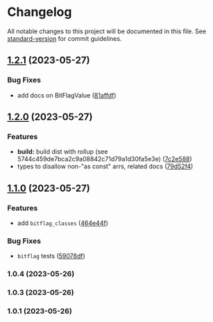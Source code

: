 # Changelog

All notable changes to this project will be documented in this file. See [standard-version](https://github.com/conventional-changelog/standard-version) for commit guidelines.

## [1.2.1](https://github.com/John-Paul-R/bitflags-ts/compare/bitflags-ts-v1.2.0...bitflags-ts-v1.2.1) (2023-05-27)


### Bug Fixes

* add docs on BitFlagValue ([81affdf](https://github.com/John-Paul-R/bitflags-ts/commit/81affdf30f235b2cec2aaf171fa81b77ed31dcab))

## [1.2.0](https://github.com/John-Paul-R/bitflags-ts/compare/bitflags-ts-v1.1.0...bitflags-ts-v1.2.0) (2023-05-27)


### Features

* **build:** build dist with rollup (see 5744c459de7bca2c9a08842c71d79a1d30fa5e3e) ([7c2e588](https://github.com/John-Paul-R/bitflags-ts/commit/7c2e588e573016699ce65649200934c15a28ba97))
* types to disallow non-"as const" arrs, related docs ([79d52f4](https://github.com/John-Paul-R/bitflags-ts/commit/79d52f4179491a8512dc9e052865e304f2079e5c))

## [1.1.0](https://github.com/John-Paul-R/bitflags-ts/compare/bitflags-ts-v1.0.4...bitflags-ts-v1.1.0) (2023-05-27)


### Features

* add `bitflag_classes` ([464e44f](https://github.com/John-Paul-R/bitflags-ts/commit/464e44fce00b5195793db0736fe01799bb56c09c))


### Bug Fixes

* `bitflag` tests ([59078df](https://github.com/John-Paul-R/bitflags-ts/commit/59078df5a29691b9d00ed052679e96e6f5679e06))

### 1.0.4 (2023-05-26)

### 1.0.3 (2023-05-26)

### 1.0.1 (2023-05-26)

